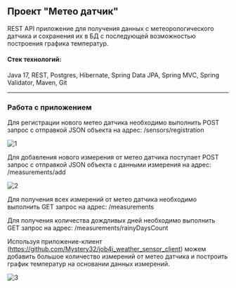 <h2>Проект "Метео датчик"</h2>

REST API приложение для получения данных с метеорологического датчика и сохранения их в БД с последующей возможностью построения графика температур.

#### Стек технологий: 
Java 17, REST, Postgres, Hibernate, Spring Data JPA, Spring MVC, Spring Validator, Maven, Git

---

<h3>Работа с приложением</h3>

Для регистрации нового метео датчика необходимо выполнить POST запрос с отправкой JSON объекта на адрес: /sensors/registration

![1](https://user-images.githubusercontent.com/69649934/231513376-5219dbc2-3c20-42b9-a174-d3b59b1f20ef.png)

Для добавления нового измерения от метео датчика поступает POST запрос с отправкой JSON объекта с данными измерения на адрес: /measurements/add

![2](https://user-images.githubusercontent.com/69649934/231546574-9dd72d8d-c5fc-4457-ba4d-129509c0c00f.png)

Для получения всех измерений от метео датчика необходимо выполнить GET запрос на адрес: /measurements

Для получения количества дождливых дней необходимо выполнить GET запрос на адрес: /measurements/rainyDaysCount

Используя приложение-клиент (https://github.com/Mystery32/job4j_weather_sensor_client) можем добавить большое количество измерений от метео датчика и построить график температур на основании данных измерений.

![3](https://user-images.githubusercontent.com/69649934/231555910-5c4cf9a5-1000-4acd-b800-d398153d0ebf.png)
